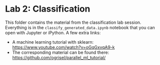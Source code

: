 # Lab 2: Classification
This folder contains the material from the classification lab session. Everything is in the `classify_generated_data.ipynb` notebook that you can open with Jupyter or iPython.
A few extra links:
- A machine learning tutorial with sklearn: https://www.youtube.com/watch?v=oGqGxvqA9-k
- The corresponding material can be found there: https://github.com/ogrisel/parallel_ml_tutorial/
